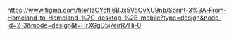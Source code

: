 https://www.figma.com/file/1zCYcflj6BJx5VqOvXU9nb/Sprint-3%3A-From-Homeland-to-Homeland-%7C-desktop-%2B-mobile?type=design&node-id=2-3&mode=design&t=HrXGgD5j7eirR7Hj-0
